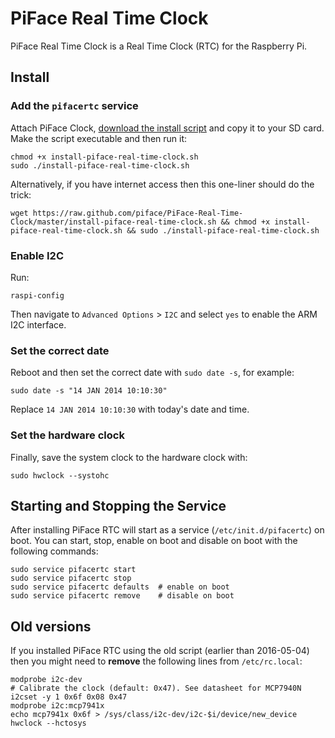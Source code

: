 # PiFace Real Time Clock
PiFace Real Time Clock is a Real Time Clock (RTC) for the Raspberry Pi.


## Install
### Add the `pifacertc` service
Attach PiFace Clock, [download the install script](https://raw.github.com/piface/PiFace-Real-Time-Clock/master/install-piface-real-time-clock.sh) and copy it to your
SD card. Make the script executable and then run it:

    chmod +x install-piface-real-time-clock.sh
    sudo ./install-piface-real-time-clock.sh
    
Alternatively, if you have internet access then this one-liner should do the trick:
    
    wget https://raw.github.com/piface/PiFace-Real-Time-Clock/master/install-piface-real-time-clock.sh && chmod +x install-piface-real-time-clock.sh && sudo ./install-piface-real-time-clock.sh
    

### Enable I2C
Run:

    raspi-config

Then navigate to `Advanced Options` > `I2C` and select `yes` to enable the ARM I2C interface.

### Set the correct date
Reboot and then set the correct date with `sudo date -s`, for example:

    sudo date -s "14 JAN 2014 10:10:30"

Replace `14 JAN 2014 10:10:30` with today's date and time.

### Set the hardware clock
Finally, save the system clock to the hardware clock with:

    sudo hwclock --systohc


## Starting and Stopping the Service
After installing PiFace RTC will start as a service (`/etc/init.d/pifacertc`)
on boot. You can start, stop, enable on boot and disable on boot with the
following commands:

    sudo service pifacertc start
    sudo service pifacertc stop
    sudo service pifacertc defaults  # enable on boot
    sudo service pifacertc remove    # disable on boot


## Old versions
If you installed PiFace RTC using the old script (earlier than 2016-05-04)
then you might need to **remove** the following lines from `/etc/rc.local`:

    modprobe i2c-dev
    # Calibrate the clock (default: 0x47). See datasheet for MCP7940N
    i2cset -y 1 0x6f 0x08 0x47
    modprobe i2c:mcp7941x
    echo mcp7941x 0x6f > /sys/class/i2c-dev/i2c-$i/device/new_device
    hwclock --hctosys
